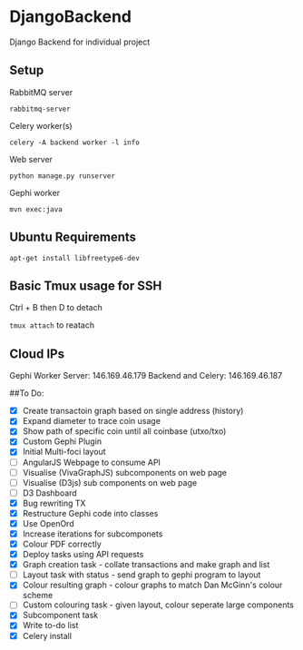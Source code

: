 # DjangoBackend
Django Backend for individual project

## Setup

RabbitMQ server
```
rabbitmq-server
```

Celery worker(s)
```
celery -A backend worker -l info
```

Web server
```
python manage.py runserver
```

Gephi worker
```
mvn exec:java
```

## Ubuntu Requirements

```
apt-get install libfreetype6-dev

```

## Basic Tmux usage for SSH

Ctrl + B then D to detach

`tmux attach` to reatach

## Cloud IPs

Gephi Worker Server: 146.169.46.179
Backend and Celery:  146.169.46.187

##To Do:
- [X] Create transactoin graph based on single address (history)
- [X] Expand diameter to trace coin usage
- [X] Show path of specific coin until all coinbase (utxo/txo)
- [X] Custom Gephi Plugin
- [X] Initial Multi-foci layout
- [ ] AngularJS Webpage to consume API
- [ ] Visualise (VivaGraphJS) subcomponents on web page
- [ ] Visualise (D3js) sub components on web page
- [ ] D3 Dashboard
- [X] Bug rewriting TX 
- [X] Restructure Gephi code into classes
- [X] Use OpenOrd
- [X] Increase iterations for subcomponets
- [X] Colour PDF correctly 
- [X] Deploy tasks using API requests
- [X] Graph creation task - collate transactions and make graph and list
- [ ] Layout task with status - send graph to gephi program to layout
- [X] Colour resulting graph - colour graphs to match Dan McGinn's colour scheme
- [ ] Custom colouring task - given layout, colour seperate large components
- [X] Subcomponent task
- [X] Write to-do list
- [X] Celery install
